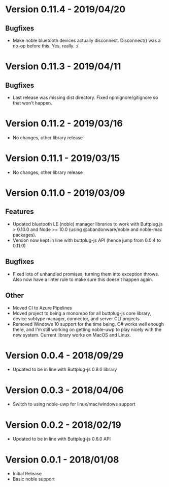 # Version 0.11.4 - 2019/04/20

## Bugfixes

- Make noble bluetooth devices actually disconnect. Disconnect() was a
  no-op before this. Yes, really. :(

# Version 0.11.3 - 2019/04/11

## Bugfixes

- Last release was missing dist directory. Fixed npmignore/gitignore
  so that won't happen.

# Version 0.11.2 - 2019/03/16

- No changes, other library release

# Version 0.11.1 - 2019/03/15

- No changes, other library release

# Version 0.11.0 - 2019/03/09

## Features

- Updated bluetooth LE (noble) manager libraries to work with
  Buttplug.js > 0.10.0 and Node >= 10.0 (using @abandonware/noble and
  noble-mac packages).
- Version now kept in line with buttplug-js API (hence jump from 0.0.4
  to 0.11.0)

## Bugfixes

- Fixed lots of unhandled promises, turning them into exception
  throws. Also now have a linter rule to make sure this doesn't happen
  again.

## Other

- Moved CI to Azure Pipelines
- Moved project to being a monorepo for all buttplug-js core library,
  device subtype manager, connector, and server CLI projects
- Removed Windows 10 support for the time being. C# works well enough
  there, and I'm still working on getting noble-uwp to play nicely
  with the new system. Current library works on MacOS and Linux.

# Version 0.0.4 - 2018/09/29

- Updated to be in line with Buttplug-js 0.8.0 library

# Version 0.0.3 - 2018/04/06

- Switch to using noble-uwp for linux/mac/windows support

# Version 0.0.2 - 2018/02/19

- Updated to be in line with Buttplug-js 0.6.0 API

# Version 0.0.1 - 2018/01/08

- Initial Release
- Basic noble support
